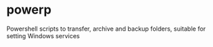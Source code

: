 # powerp
Powershell scripts to transfer, archive and backup folders, suitable for setting Windows services

